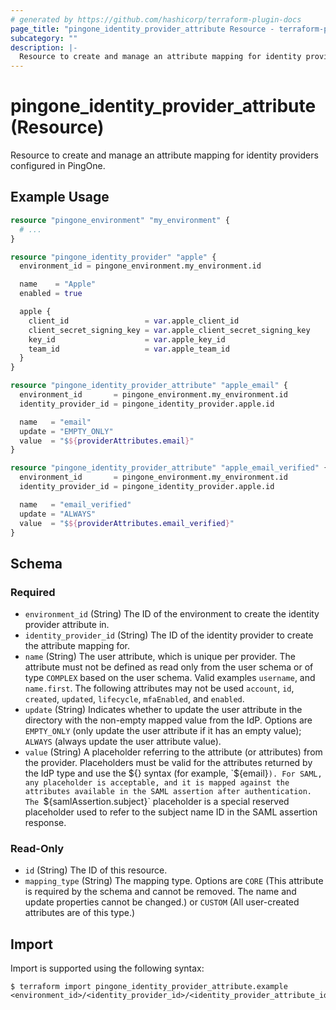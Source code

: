 ```yaml
---
# generated by https://github.com/hashicorp/terraform-plugin-docs
page_title: "pingone_identity_provider_attribute Resource - terraform-provider-pingone"
subcategory: ""
description: |-
  Resource to create and manage an attribute mapping for identity providers configured in PingOne.
---
```


# pingone_identity_provider_attribute (Resource)

Resource to create and manage an attribute mapping for identity providers configured in PingOne.

## Example Usage

```terraform
resource "pingone_environment" "my_environment" {
  # ...
}

resource "pingone_identity_provider" "apple" {
  environment_id = pingone_environment.my_environment.id

  name    = "Apple"
  enabled = true

  apple {
    client_id                 = var.apple_client_id
    client_secret_signing_key = var.apple_client_secret_signing_key
    key_id                    = var.apple_key_id
    team_id                   = var.apple_team_id
  }
}

resource "pingone_identity_provider_attribute" "apple_email" {
  environment_id       = pingone_environment.my_environment.id
  identity_provider_id = pingone_identity_provider.apple.id

  name   = "email"
  update = "EMPTY_ONLY"
  value  = "$${providerAttributes.email}"
}

resource "pingone_identity_provider_attribute" "apple_email_verified" {
  environment_id       = pingone_environment.my_environment.id
  identity_provider_id = pingone_identity_provider.apple.id

  name   = "email_verified"
  update = "ALWAYS"
  value  = "$${providerAttributes.email_verified}"
}
```

<!-- schema generated by tfplugindocs -->
## Schema

### Required

- `environment_id` (String) The ID of the environment to create the identity provider attribute in.
- `identity_provider_id` (String) The ID of the identity provider to create the attribute mapping for.
- `name` (String) The user attribute, which is unique per provider. The attribute must not be defined as read only from the user schema or of type `COMPLEX` based on the user schema. Valid examples `username`, and `name.first`. The following attributes may not be used `account`, `id`, `created`, `updated`, `lifecycle`, `mfaEnabled`, and `enabled`.
- `update` (String) Indicates whether to update the user attribute in the directory with the non-empty mapped value from the IdP. Options are `EMPTY_ONLY` (only update the user attribute if it has an empty value); `ALWAYS` (always update the user attribute value).
- `value` (String) A placeholder referring to the attribute (or attributes) from the provider. Placeholders must be valid for the attributes returned by the IdP type and use the ${} syntax (for example, `${email}`). For SAML, any placeholder is acceptable, and it is mapped against the attributes available in the SAML assertion after authentication. The `${samlAssertion.subject}` placeholder is a special reserved placeholder used to refer to the subject name ID in the SAML assertion response.

### Read-Only

- `id` (String) The ID of this resource.
- `mapping_type` (String) The mapping type. Options are `CORE` (This attribute is required by the schema and cannot be removed. The name and update properties cannot be changed.) or `CUSTOM` (All user-created attributes are of this type.)

## Import

Import is supported using the following syntax:

```shell
$ terraform import pingone_identity_provider_attribute.example <environment_id>/<identity_provider_id>/<identity_provider_attribute_id>
```
